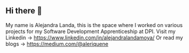 ## Hi there 👋

<!--

**Here are some ideas to get you started:**

🙋‍♀️ A short introduction - what is your organization all about?
🌈 Contribution guidelines - how can the community get involved?
👩‍💻 Useful resources - where can the community find your docs? Is there anything else the community should know?
🍿 Fun facts - what does your team eat for breakfast?
🧙 Remember, you can do mighty things with the power of [Markdown](https://docs.github.com/github/writing-on-github/getting-started-with-writing-and-formatting-on-github/basic-writing-and-formatting-syntax)
-->
My name is Alejandra Landa, this is the space where I worked on various projects for my Software Development Apprenticeship at DPI.
Visit my Linkedin -> https://www.linkedin.com/in/alejandralandamoya/
Or read my blogs -> https://medium.com/@aleriquene

